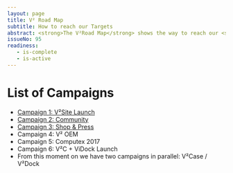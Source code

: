 ```yaml
---
layout: page
title: V² Road Map
subtitle: How to reach our Targets
abstract: <strong>The V²Road Map</strong> shows the way to reach our <strong>V² True North</strong> via consecutive <strong>Campaigns</strong>. A campaign is a group of <strong>Milestones</strong> and lasts about 3 months while focusing all our efforts.
issueNo: 95
readiness:
   - is-complete
   - is-active
---
```





# List of Campaigns
- [Campaign 1: V²Site Launch](https://v-squared.github.io/v2-Plan/road-map/campaign01/)
- [Campaign 2: Community](https://v-squared.github.io/v2-Plan/road-map/campaign02/)
- [Campaign 3: Shop & Press](https://v-squared.github.io/v2-Plan/road-map/campaign02/)
- Campaign 4: V² OEM
- Campaign 5: Computex 2017
- Campaign 6: V²C + ViDock Launch
- From this moment on we have two campaigns in parallel: V²Case / V²Dock

